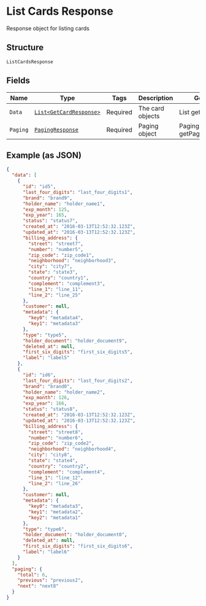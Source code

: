 
# List Cards Response

Response object for listing cards

## Structure

`ListCardsResponse`

## Fields

| Name | Type | Tags | Description | Getter | Setter |
|  --- | --- | --- | --- | --- | --- |
| `Data` | [`List<GetCardResponse>`](/doc/models/get-card-response.md) | Required | The card objects | List<GetCardResponse> getData() | setData(List<GetCardResponse> data) |
| `Paging` | [`PagingResponse`](/doc/models/paging-response.md) | Required | Paging object | PagingResponse getPaging() | setPaging(PagingResponse paging) |

## Example (as JSON)

```json
{
  "data": [
    {
      "id": "id5",
      "last_four_digits": "last_four_digits1",
      "brand": "brand9",
      "holder_name": "holder_name1",
      "exp_month": 125,
      "exp_year": 165,
      "status": "status7",
      "created_at": "2016-03-13T12:52:32.123Z",
      "updated_at": "2016-03-13T12:52:32.123Z",
      "billing_address": {
        "street": "street7",
        "number": "number5",
        "zip_code": "zip_code1",
        "neighborhood": "neighborhood3",
        "city": "city7",
        "state": "state3",
        "country": "country1",
        "complement": "complement3",
        "line_1": "line_11",
        "line_2": "line_25"
      },
      "customer": null,
      "metadata": {
        "key0": "metadata4",
        "key1": "metadata3"
      },
      "type": "type5",
      "holder_document": "holder_document9",
      "deleted_at": null,
      "first_six_digits": "first_six_digits5",
      "label": "label5"
    },
    {
      "id": "id6",
      "last_four_digits": "last_four_digits2",
      "brand": "brand0",
      "holder_name": "holder_name2",
      "exp_month": 126,
      "exp_year": 166,
      "status": "status8",
      "created_at": "2016-03-13T12:52:32.123Z",
      "updated_at": "2016-03-13T12:52:32.123Z",
      "billing_address": {
        "street": "street8",
        "number": "number6",
        "zip_code": "zip_code2",
        "neighborhood": "neighborhood4",
        "city": "city8",
        "state": "state4",
        "country": "country2",
        "complement": "complement4",
        "line_1": "line_12",
        "line_2": "line_26"
      },
      "customer": null,
      "metadata": {
        "key0": "metadata3",
        "key1": "metadata2",
        "key2": "metadata1"
      },
      "type": "type6",
      "holder_document": "holder_document0",
      "deleted_at": null,
      "first_six_digits": "first_six_digits6",
      "label": "label6"
    }
  ],
  "paging": {
    "total": 6,
    "previous": "previous2",
    "next": "next8"
  }
}
```

